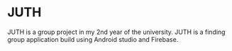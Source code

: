 # JUTH
<p>JUTH is a group project in my 2nd year of the university. JUTH is a finding group application build using Android studio and Firebase. </p>
